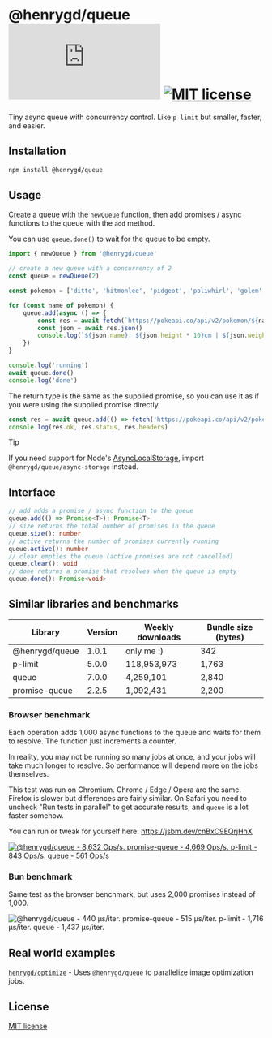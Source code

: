 [size-image]: https://img.shields.io/github/size/henrygd/queue/index.js?style=flat
[license-image]: https://img.shields.io/github/license/henrygd/bigger-picture?style=flat&color=%2349ac0c
[license-url]: /LICENSE

# @henrygd/queue ![File Size][size-image] [![MIT license][license-image]][license-url]

Tiny async queue with concurrency control. Like `p-limit` but smaller, faster, and easier.

## Installation

```bash
npm install @henrygd/queue
```

## Usage

Create a queue with the `newQueue` function, then add promises / async functions to the queue with the `add` method.

You can use `queue.done()` to wait for the queue to be empty.

<!-- prettier-ignore -->
```ts
import { newQueue } from '@henrygd/queue'

// create a new queue with a concurrency of 2
const queue = newQueue(2)

const pokemon = ['ditto', 'hitmonlee', 'pidgeot', 'poliwhirl', 'golem', 'charizard']

for (const name of pokemon) {
    queue.add(async () => {
        const res = await fetch(`https://pokeapi.co/api/v2/pokemon/${name}`)
        const json = await res.json()
        console.log(`${json.name}: ${json.height * 10}cm | ${json.weight / 10}kg`)
    })
}

console.log('running')
await queue.done()
console.log('done')
```

The return type is the same as the supplied promise, so you can use it as if you were using the supplied promise directly.

```ts
const res = await queue.add(() => fetch('https://pokeapi.co/api/v2/pokemon'))
console.log(res.ok, res.status, res.headers)
```

> [!TIP]
> If you need support for Node's [AsyncLocalStorage](https://nodejs.org/api/async_context.html#introduction), import `@henrygd/queue/async-storage` instead.

## Interface

```ts
// add adds a promise / async function to the queue
queue.add(() => Promise<T>): Promise<T>
// size returns the total number of promises in the queue
queue.size(): number
// active returns the number of promises currently running
queue.active(): number
// clear empties the queue (active promises are not cancelled)
queue.clear(): void
// done returns a promise that resolves when the queue is empty
queue.done(): Promise<void>
```

## Similar libraries and benchmarks

| Library        | Version | Weekly downloads | Bundle size (bytes) |
| -------------- | ------- | ---------------- | ------------------- |
| @henrygd/queue | 1.0.1   | only me :)       | 342                 |
| p-limit        | 5.0.0   | 118,953,973      | 1,763               |
| queue          | 7.0.0   | 4,259,101        | 2,840               |
| promise-queue  | 2.2.5   | 1,092,431        | 2,200               |

### Browser benchmark

Each operation adds 1,000 async functions to the queue and waits for them to resolve. The function just increments a counter.

In reality, you may not be running so many jobs at once, and your jobs will take much longer to resolve. So performance will depend more on the jobs themselves.

This test was run on Chromium. Chrome / Edge / Opera are the same. Firefox is slower but differences are fairly similar. On Safari you need to uncheck "Run tests in parallel" to get accurate results, and `queue` is a lot faster somehow.

You can run or tweak for yourself here: https://jsbm.dev/cnBxC9EQrjHhX

[![@henrygd/queue - 8,632 Ops/s. promise-queue - 4,669 Ops/s. p-limit - 843 Ops/s. queue - 561 Ops/s](https://henrygd-assets.b-cdn.net/queue/benchmark.png)](https://jsbm.dev/cnBxC9EQrjHhX)

### Bun benchmark

Same test as the browser benchmark, but uses 2,000 promises instead of 1,000.

![@henrygd/queue - 440 µs/iter. promise-queue - 515 µs/iter. p-limit - 1,716 µs/iter. queue - 1,437 µs/iter.](https://henrygd-assets.b-cdn.net/queue/benchmark-bun.png)

## Real world examples

[`henrygd/optimize`](https://github.com/henrygd/optimize) - Uses `@henrygd/queue` to parallelize image optimization jobs.

## License

[MIT license](/LICENSE)
